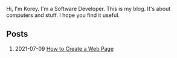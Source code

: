 Hi, I'm Korey. I'm a Software Developer. This is my blog. It's about computers and stuff.  I hope you find it useful.

## Posts
1. 2021-07-09 [How to Create a Web Page](posts/how-to-create-a-web-page/readme.md)